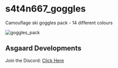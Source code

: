 # s4t4n667_goggles
Camouflage ski goggles pack - 14 different colours

![goggles_pack](https://github.com/user-attachments/assets/4d83ca4a-fe5a-4805-bc2f-57b67e65e2ad)

## Asgaard Developments
Join the Discord: [Click Here](https://discord.gg/eFsB5ZFxeq)
